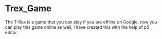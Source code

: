 # Trex_Game
The T-Rex is a game that you can play if you are offline on Google, now you can play this game online as well, I have created this with the help of p5 editor. 
